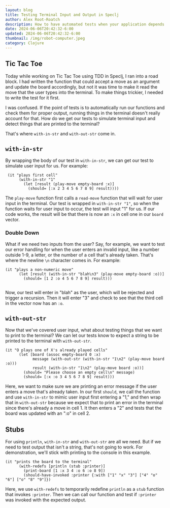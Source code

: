 ```yaml
---
layout: blog
title: Testing Terminal Input and Output in Speclj
author: Alex Root-Roatch
description: How to have automated tests when your application depends on user input and printing to the terminal
date: 2024-06-06T20:42:32-6:00
updated: 2024-06-06T20:42:32-6:00
thumbnail: /img/robot-computer.jpeg
category: Clojure
---
```


## Tic Tac Toe

Today while working on Tic Tac Toe using TDD in Speclj, I ran into a road block. I had written the function that could accept a move as an argument and update the board accordingly, but not it was time to make it read the move that the user types into the terminal. To make things trickier, I needed to write the test for it first. 

I was confused. If the point of tests is to automatically run our functions and check them for proper output, running things in the terminal doesn't really account for that. How do we get our tests to simulate terminal input and detect things that are printed to the terminal? 

That's where `with-in-str` and `with-out-str` come in. 

## `with-in-str`

By wrapping the body of our test in `with-in-str`, we can get our test to simulate user input for us. For example: 

```
 (it "plays first cell"
      (with-in-str "1"
        (let [result (play-move empty-board :x)]
          (should= [:x 2 3 4 5 6 7 8 9] result))))
```

The `play-move` function first calls a `read-move` function that will wait for user input in the terminal. Our test is wrapped in `with-in-str "1"`, so when the function waits for user input to occur, the test will input "1" for us. If our code works, the result will be that there is now an `:x` in cell one in our `board` vector. 

### Double Down

What if we need two inputs from the user? Say, for example, we want to test our error handling for when the user enters an invalid input, like a number outside 1-9, a letter, or the number of a cell that's already taken. That's where the newline `\n` character comes in. For example: 

```
(it "plays a non-numeric move"
      (let [result (with-in-str "blah\n3" (play-move empty-board :o))]
        (should= [1 2 :o 4 5 6 7 8 9] result)))
        
```

Now, our test will enter in "blah" as the user, which will be rejected and trigger a recursion. Then it will enter "3" and check to see that the third cell in the vector now has an `:o`. 

## `with-out-str`

Now that we've covered user input, what about testing things that we want to print to the terminal? We can let our tests know to expect a string to be printed to the terminal with `with-out-str`.

```
(it "O plays one of X's already played cells"
      (let [board (assoc empty-board 0 :x)
            message (with-out-str (with-in-str "1\n2" (play-move board :o)))
            result (with-in-str "1\n2" (play-move board :o))]
        (should= "Please choose an empty cell\n" message)
        (should= [:x :o 3 4 5 6 7 8 9] result)))
```

Here, we want to make sure we are printing an error message if the user enters a move that's already taken. In our first `should`, we call the function and use `with-in-str` to mimic user input first entering a "1," and then wrap that in `with-out-str` because we expect that to print an error in the terminal since there's already a move in cell 1. It then enters a "2" and tests that the board was updated with an ":o" in cell 2.  

## Stubs

For using `println`, `with-in-str` and `with-out-str` are all we need. But if we need to test output that isn't a string, that's not going to work. For demonstration, we'll stick with printing to the console in this example. 

```
(it "prints the board to the terminal"
      (with-redefs [println (stub :printer)]
        (print-board [1 :x 3 4 :o 6 :o 8 9])
        (should-have-invoked :printer {:with ["1" "x" "3"] ["4" "o"  "6"] ["o" "8" "9"]})
```

Here, we use `with-redefs` to temporarily redefine `println` as a `stub` function that invokes `:printer`. Then we can call our function and test if `:printer` was invoked with the expected output. 

